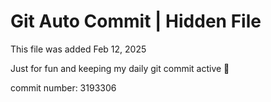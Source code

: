 # Git Auto Commit | Hidden File

This file was added Feb 12, 2025

Just for fun and keeping my daily git commit active 🤪

commit number: 3193306
